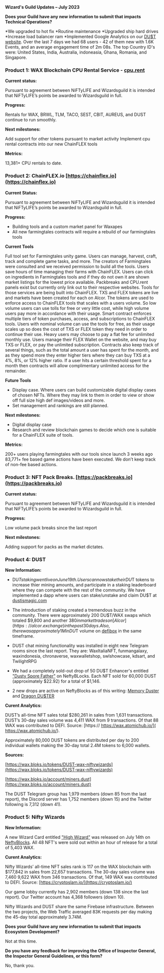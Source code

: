 **Wizard's Guild Updates – July 2023**

**Does your Guild have any new information to submit that impacts Technical Operations?**

*We upgraded to hot fix
*Routine maintenance
*Upgraded ship hard drives
*Increase load balancer ram
*Implemented Google Analytics on our [DU$T website](https://dustismagic.com). Over the last 7 days we had 68 users - 42 of them new with 1.6K Events, and an average engagement time of 2m 08s. The top Country ID's were: United States, India, Australia, indoneasia, Ghana, Romania, and Singapore.

### **Product 1: WAX Blockchain CPU Rental Service - [cpu.rent](https://cpu.rent/)**

**Current status:**

Pursuant to agreement between NiFTyLIFE and Wizardsguild it is intended that NiFTyLIFE’s points be awarded to Wizardsguild in full.

**Progress:**

Rentals for WAX, BRWL, TLM, TACO, SEST, CBIT, AUREUS, and DUST continue to run smoothly.

**Next milestones:**

Add support for other tokens pursuant to market activity
Implement cpu rental contracts into our new ChainFLEX tools

**Metrics:**

13,381+ CPU rentals to date.

### **Product 2: ChainFLEX.io [https://chainflex.io](https://chainflex.io)**

**Current Status:**

Pursuant to agreement between NiFTyLIFE and Wizardsguild it is intended that NiFTyLIFE’s points be awarded to Wizardsguild in full.

**Progress:**

- Building tools and a custom market panel for Waxapes
- All new farmingtales contracts will require a rebuild of our farmingtales tools

**Current Tools**

Full tool set for Farmingtales unity game. Users can manage, harvest, craft, track and complete game tasks, and more. The creators of Farmingtales were consulted and we received permission to build all the tools. Users save hours of time managing their farms with ChainFLEX.
Users can click on ingredients in Farmingtales tools and if they do not own it are shown market listings for the lowest price available.
Packbreaks and CPU.rent panels exist but currently only link out to their respective websites. Tools for those services are being built into ChainFLEX.
TXS and FLEX tokens are live and markets have been created for each on Alcor. The tokens are used to enforce access to ChainFLEX tools that scales with a users volume. So low volume users can use tolls for free or very little cost, while high volume users pay more in accordance with their usage.
Smart contract enforces multiple tiers of token purchases, access, and subscriptions to ChainFLEX tools. Users with nominal volume can use the tools for free, as their usage scales up so does the cost of TXS or FLEX token they need in order to continue their use. Heavy users may choose to pay a flat fee for unlimited monthly use. Users manage their FLEX Wallet on the website, and may buy TXS or FLEX, or pay the unlimited subscription. Contracts also keep track of several things, such as the total amount a user has spent for the month, and as they spend more they enter higher tiers where they can buy TXS at a 4%, 8%, or 12% higher ratio. If a user hits a certain threshold spent for a month then contracts will allow complimentary unlimited access for the remainder.

**Future Tools**

- Display case. Where users can build customizable digital display cases of chosen NFTs. Where they may link to them in order to view or show off full size high def images/videos and more.
- Set management and rankings are still planned.

**Next milestones:**

- Digital display case
- Research and review blockchain games to decide which one is suitable for a ChainFLEX suite of tools.

**Metrics:**

200+ users playing farmingtales with our tools since launch 3 weeks ago
83,771+ fee based game actions have been executed. We don’t keep track of non-fee based actions.
 
### **Product 3: NFT Pack Breaks. [https://packbreaks.io](https://packbreaks.io)**

**Current status:** 

Pursuant to agreement between NiFTyLIFE and Wizardsguild it is intended that NiFTyLIFE’s points be awarded to Wizardsguild in full.

**Progress:**

Low volume pack breaks since the last report

**Next milestones:**

Adding support for packs as the market dictates.

### **Product 4: DUST**

**New Information:**

- DU$T staking went live on June 19th. Users can now stake their DU$T tokens to increase thier mining amounts, and participate in a staking leaderboard where they can compete with the rest of the community. We have implemented a dapp where users can stake/unstake and claim DU$T at [dustismagic.com](https://dustismagic.com)

- The introduction of staking created a tremendous buzz in the community. There were approximately 200 DU$T/WAX swaps which totaled $9,800 and another $380 in market trades on [Alcor](https://alcor.exchange) in the past 30 days. Also, there was approximately 1M in DU$T volume on [defibox](https://defibox.io) in the same timeframe.
  
- DUST chat mining functionality was installed in eight new Telegram rooms since the last report. They are: WaxItaliaNFT, funmangalaxy, waxindonesia, chronaverse, waxwalletshop, swlshowcase, kdsart, and TwilightRPG
  
- We had a completely sold-out drop of 50 DU$T Enhancer's entitled ["Dusty Spore Father"](https://neftyblocks.com/collection/dust/drops/185096) on NeftyBLocks. Each NFT sold for 60,000 DUST (approximately $22.92) for a total of $1,146.

- 2 new drops are active on NeftyBlocks as of this writing: [Memory Duster](https://neftyblocks.com/collection/dust/drops/151870) and [Dragon DU$TER](https://neftyblocks.com/collection/dust/drops/184877)

**Curent Analytics:**

DUST’s all-time NFT sales total $280,261 in sales from 1,631 transactions. DUST’s 30-day sales volume was 4,411 WAX from 9 transactions. Of that 88 WAX was contributed to DEFI. Source: [https:// https://wax.atomichub.io/]( https://wax.atomichub.io/).

Approximately 80,000 DUST tokens are distributed per day to 200 individual wallets making the 30-day total 2.4M tokens to 6,000 wallets.

**Sources:**

[https://wax.bloks.io/tokens/DUST-wax-niftywizards](https://wax.bloks.io/tokens/DUST-wax-niftywizards)

[https://wax.bloks.io/account/miners.dust](https://wax.bloks.io/account/miners.dust)

The DUST Telegram group has 1,979 members (down 85 from the last report), the Discord server has 1,752 members (down 15) and the Twitter following is 7,312 (down 41).  
  
### **Product 5: Nifty Wizards**

**New Information:**

A new Wizard Card entitled ["High Wizard"](https://wax.atomichub.io/explorer/template/wax-mainnet/niftywizards/679311) was released on July 14th on [NeftyBlocks](https://neftyblocks.com/collection/niftywizards/drops/187758). All 48 NFT's were sold out within an hour of release for a total of 5,403 WAX.

**Curent Analytics:** 

Nifty Wizards’ all-time NFT sales rank is 117 on the WAX blockchain with $177,842 in sales from 22,657 transactions. The 30-day sales volume was 7,460 9,622 WAX from 346 transactions. Of that, 149 WAX was contributed to DEFI. Source: [https://cryptoslam.io/](https://cryptoslam.io/)

Our game lobby currently has 2,902 members (down 138 since the last report). Our Twitter account has 4,368 followers (down 10).

Nifty Wizards and DUST share the same Firebase infrastructure. Between the two projects, the Web Traffic averaged 83K requests per day making the 45-day total approximately 3.74M.

**Does your Guild have any new information to submit that impacts Ecosystem Development?**

Not at this time.

**Do you have any feedback for improving the Office of Inspector General, the Inspector General Guidelines, or this form?**

No, thank you.
